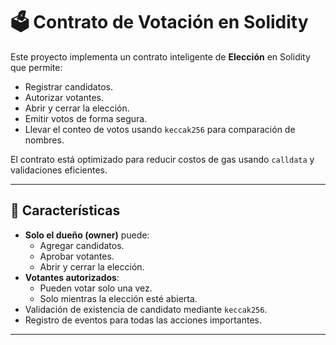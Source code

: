 # 🗳️ Contrato de Votación en Solidity

Este proyecto implementa un contrato inteligente de **Elección** en Solidity que permite:

- Registrar candidatos.
- Autorizar votantes.
- Abrir y cerrar la elección.
- Emitir votos de forma segura.
- Llevar el conteo de votos usando `keccak256` para comparación de nombres.

El contrato está optimizado para reducir costos de gas usando `calldata` y validaciones eficientes.

---

## 📜 Características

- **Solo el dueño (owner)** puede:
  - Agregar candidatos.
  - Aprobar votantes.
  - Abrir y cerrar la elección.
- **Votantes autorizados**:
  - Pueden votar solo una vez.
  - Solo mientras la elección esté abierta.
- Validación de existencia de candidato mediante `keccak256`.
- Registro de eventos para todas las acciones importantes.

---
